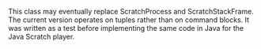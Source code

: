 This class may eventually replace ScratchProcess and ScratchStackFrame. The current version operates on tuples rather than on command blocks. It was written as a test before implementing the same code in Java for the Java Scratch player.

